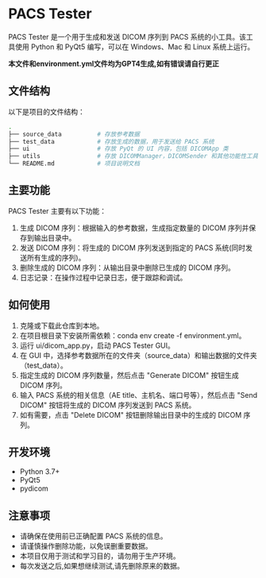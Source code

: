 # PACS Tester
PACS Tester 是一个用于生成和发送 DICOM 序列到 PACS 系统的小工具。该工具使用 Python 和 PyQt5 编写，可以在 Windows、Mac 和 Linux 系统上运行。

**本文件和environment.yml文件均为GPT4生成,如有错误请自行更正**

## 文件结构
以下是项目的文件结构：
```bash
.
├── source_data          # 存放参考数据
├── test_data            # 存放生成的数据，用于发送给 PACS 系统
├── ui                   # 存放 PyQt 的 UI 内容，包括 DICOMApp 类
├── utils                # 存放 DICOMManager，DICOMSender 和其他功能性工具
└── README.md            # 项目说明文档

```
## 主要功能
PACS Tester 主要有以下功能：

1. 生成 DICOM 序列：根据输入的参考数据，生成指定数量的 DICOM 序列并保存到输出目录中。
2. 发送 DICOM 序列：将生成的 DICOM 序列发送到指定的 PACS 系统(同时发送所有生成的序列)。
3. 删除生成的 DICOM 序列：从输出目录中删除已生成的 DICOM 序列。
4. 日志记录：在操作过程中记录日志，便于跟踪和调试。
## 如何使用
1. 克隆或下载此仓库到本地。
2. 在项目根目录下安装所需依赖：conda env create -f environment.yml。
3. 运行 ui/dicom_app.py，启动 PACS Tester GUI。
4. 在 GUI 中，选择参考数据所在的文件夹（source_data）和输出数据的文件夹（test_data）。
5. 指定生成的 DICOM 序列数量，然后点击 "Generate DICOM" 按钮生成 DICOM 序列。
6. 输入 PACS 系统的相关信息（AE title、主机名、端口号等），然后点击 "Send DICOM" 按钮将生成的 DICOM 序列发送到 PACS 系统。
7. 如有需要，点击 "Delete DICOM" 按钮删除输出目录中的生成的 DICOM 序列。
## 开发环境
- Python 3.7+
- PyQt5
- pydicom
## 注意事项
- 请确保在使用前已正确配置 PACS 系统的信息。
- 请谨慎操作删除功能，以免误删重要数据。
- 本项目仅用于测试和学习目的，请勿用于生产环境。
- 每次发送之后,如果想继续测试,请先删除原来的数据。